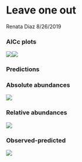 Leave one out
================
Renata Diaz
8/26/2019

### AICc plots

![](leave_one_out_sequential_holdout_files/figure-markdown_github/aicc%20plots-1.png)![](leave_one_out_sequential_holdout_files/figure-markdown_github/aicc%20plots-2.png)

### Predictions

### Absolute abundances

![](leave_one_out_sequential_holdout_files/figure-markdown_github/plot%20absolute%20abund%20predictions-1.png)

### Relative abundances

![](leave_one_out_sequential_holdout_files/figure-markdown_github/plot%20relative%20abundances-1.png)

### Observed-predicted

![](leave_one_out_sequential_holdout_files/figure-markdown_github/observed-predicted%20plots-1.png)
